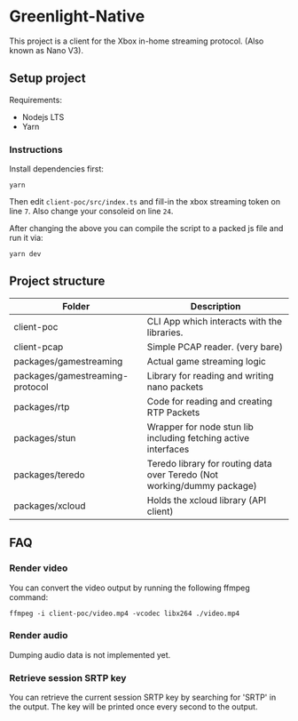 # Greenlight-Native

This project is a client for the Xbox in-home streaming protocol. (Also known as Nano V3).

## Setup project

Requirements:
- Nodejs LTS
- Yarn

### Instructions

Install dependencies first:

    yarn

Then edit `client-poc/src/index.ts` and fill-in the xbox streaming token on line `7`. Also change your consoleid on line `24`.

After changing the above you can compile the script to a packed js file and run it via:

    yarn dev

## Project structure

| Folder | Description |
|--------|-------------|
| client-poc | CLI App which interacts with the libraries. |
| client-pcap | Simple PCAP reader. (very bare) |
| packages/gamestreaming | Actual game streaming logic |
| packages/gamestreaming-protocol | Library for reading and writing nano packets |
| packages/rtp | Code for reading and creating RTP Packets |
| packages/stun | Wrapper for node stun lib including fetching active interfaces |
| packages/teredo | Teredo library for routing data over Teredo (Not working/dummy package) |
| packages/xcloud | Holds the xcloud library (API client) |

## FAQ

### Render video

You can convert the video output by running the following ffmpeg command:

    ffmpeg -i client-poc/video.mp4 -vcodec libx264 ./video.mp4

### Render audio

Dumping audio data is not implemented yet.

### Retrieve session SRTP key

You can retrieve the current session SRTP key by searching for 'SRTP' in the output. The key will be printed once every second to the output.